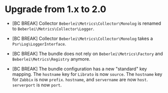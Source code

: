 Upgrade from 1.x to 2.0
=======================

* [BC BREAK] Collector `Beberlei\Metrics\Collector\Monolog` is renamed to `Beberlei\Metrics\Collector\Logger`.

* [BC BREAK] Collector `Beberlei\Metrics\Collector\Monolog` takes a `Psr\Log\LoggerInterface`.

* [BC BREAK] The bundle does not rely on `Beberlei\Metrics\Factory` and `Beberlei\Metrics\Registry` anymore.

* [BC BREAK] The bundle configuration has a new "standard" key mapping. The
`hostname` key for `Librato` is now `source`. The `hostname` key for `Zabbix` is
now `prefix`. `hostname`, and `servername` are now `host`. `serverport` is now
`port`.

